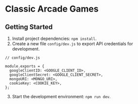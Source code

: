 # Classic Arcade Games

## Getting Started

1. Install project dependencies: `npm install`.
2. Create a new file `config/dev.js` to export API credentials for development.

```
// config/dev.js

module.exports = {
  googleClientID: <GOOGLE_CLIENT_ID>,
  googleClientSecret: <GOOGLE_CLIENT_SECRET>,
  mongoURI: <MONGO_URI>,
  cookieKey: <COOKIE_KEY>,
};
```

3. Start the development environment: `npm run dev`.
